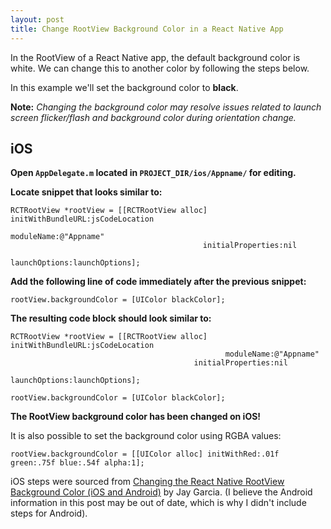 ```yaml
---
layout: post
title: Change RootView Background Color in a React Native App
---
```


In the RootView of a React Native app, the default background color is white. We can change this to another color by following the steps below.

In this example we'll set the background color to **black**.

**Note:** _Changing the background color may resolve issues related to launch screen flicker/flash and background color during orientation change._

## iOS

**Open `AppDelegate.m` located in `PROJECT_DIR/ios/Appname/` for editing.**

**Locate snippet that looks similar to:**

    RCTRootView *rootView = [[RCTRootView alloc] initWithBundleURL:jsCodeLocation
                                                      moduleName:@"Appname"
                                               initialProperties:nil
                                                   launchOptions:launchOptions];




**Add the following line of code immediately after the previous snippet:**

```
rootView.backgroundColor = [UIColor blackColor];
```

**The resulting code block should look similar to:**

    RCTRootView *rootView = [[RCTRootView alloc] initWithBundleURL:jsCodeLocation
                                                    moduleName:@"Appname"
                                             initialProperties:nil
                                                 launchOptions:launchOptions];

    rootView.backgroundColor = [UIColor blackColor];

**The RootView background color has been changed on iOS!**

It is also possible to set the background color using RGBA values:

```
rootView.backgroundColor = [[UIColor alloc] initWithRed:.01f green:.75f blue:.54f alpha:1];
```

iOS steps were sourced from [Changing the React Native RootView Background Color (iOS and Android)](http://moduscreate.com/changing-the-react-native-rootview-background-color-ios-and-android/) by Jay Garcia. (I believe the Android information in this post may be out of date, which is why I didn't include steps for Android).
